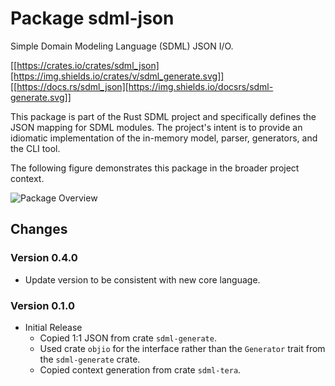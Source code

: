 # Package sdml-json

Simple Domain Modeling Language (SDML) JSON I/O.

[[https://crates.io/crates/sdml_json][https://img.shields.io/crates/v/sdml_generate.svg]]
[[https://docs.rs/sdml_json][https://img.shields.io/docsrs/sdml-generate.svg]]

This package is part of the Rust SDML project and specifically defines the JSON
mapping for SDML modules. The project's intent is to provide an idiomatic
implementation of the in-memory model, parser, generators, and the CLI tool.

The following figure demonstrates this package in the broader project context.

![Package Overview](https://raw.githubusercontent.com/sdm-lang/rust-sdml/refs/heads/main/doc/overview-generate.png)

## Changes

### Version 0.4.0

* Update version to be consistent with new core language.

### Version 0.1.0

* Initial Release
  * Copied 1:1 JSON from crate `sdml-generate`.
  * Used crate `objio` for the interface rather than the `Generator` trait from the
    `sdml-generate` crate.
  * Copied context generation from crate `sdml-tera`.
